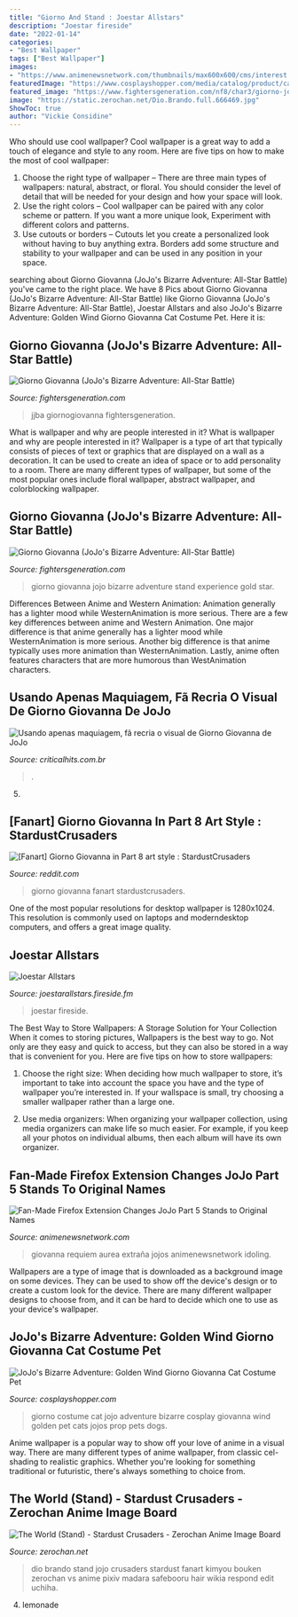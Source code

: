 ```yaml
---
title: "Giorno And Stand : Joestar Allstars"
description: "Joestar fireside"
date: "2022-01-14"
categories:
- "Best Wallpaper"
tags: ["Best Wallpaper"]
images:
- "https://www.animenewsnetwork.com/thumbnails/max600x600/cms/interest.2/149152/7bd.png.jpg"
featuredImage: "https://www.cosplayshopper.com/media/catalog/product/cache/1/image/650x/d9e1aab3ff6d4b19f6110704db2ea214/C/O/COS-060_01_55.jpg"
featured_image: "https://www.fightersgeneration.com/nf8/char3/giorno-jojo-art4.png"
image: "https://static.zerochan.net/Dio.Brando.full.666469.jpg"
ShowToc: true
author: "Vickie Considine"
---
```



Who should use cool wallpaper?
Cool wallpaper is a great way to add a touch of elegance and style to any room. Here are five tips on how to make the most of cool wallpaper: 
1) Choose the right type of wallpaper – There are three main types of wallpapers: natural, abstract, or floral. You should consider the level of detail that will be needed for your design and how your space will look. 
2) Use the right colors – Cool wallpaper can be paired with any color scheme or pattern. If you want a more unique look, Experiment with different colors and patterns. 
3) Use cutouts or borders – Cutouts let you create a personalized look without having to buy anything extra. Borders add some structure and stability to your wallpaper and can be used in any position in your space.

	

		
searching about Giorno Giovanna (JoJo&#039;s Bizarre Adventure: All-Star Battle) you've came to the right place. We have 8 Pics about Giorno Giovanna (JoJo&#039;s Bizarre Adventure: All-Star Battle) like Giorno Giovanna (JoJo&#039;s Bizarre Adventure: All-Star Battle), Joestar Allstars and also JoJo&#039;s Bizarre Adventure: Golden Wind Giorno Giovanna Cat Costume Pet. Here it is:
		
    
## Giorno Giovanna (JoJo&#039;s Bizarre Adventure: All-Star Battle)

<img loading=lazy src="https://www.fightersgeneration.com/nf8/char3/giorno-jojo-art4.png" onerror="this.onerror=null;this.src='https://tse3.mm.bing.net/th?id=OIP.MUYy23LR4qvI2l0IhiC6AwHaK6&amp;pid=15.1';" alt="Giorno Giovanna (JoJo&#039;s Bizarre Adventure: All-Star Battle)">

_Source: fightersgeneration.com_

>jjba giornogiovanna fightersgeneration. 

	

What is wallpaper and why are people interested in it?
What is wallpaper and why are people interested in it?
Wallpaper is a type of art that typically consists of pieces of text or graphics that are displayed on a wall as a decoration. It can be used to create an idea of space or to add personality to a room. There are many different types of wallpaper, but some of the most popular ones include floral wallpaper, abstract wallpaper, and colorblocking wallpaper.

    
## Giorno Giovanna (JoJo&#039;s Bizarre Adventure: All-Star Battle)

<img loading=lazy src="http://www.fightersgeneration.com/nx7/char/giorno-by-falcoon.png" onerror="this.onerror=null;this.src='https://tse4.mm.bing.net/th?id=OIP.D7yG_Jl-tyLsRHkfRFiKDgHaJ5&amp;pid=15.1';" alt="Giorno Giovanna (JoJo&#039;s Bizarre Adventure: All-Star Battle)">

_Source: fightersgeneration.com_

>giorno giovanna jojo bizarre adventure stand experience gold star. 

	

Differences Between Anime and Western Animation: Animation generally has a lighter mood while WesternAnimation is more serious.
There are a few key differences between anime and Western Animation. One major difference is that anime generally has a lighter mood while WesternAnimation is more serious. Another big difference is that anime typically uses more animation than WesternAnimation. Lastly, anime often features characters that are more humorous than WestAnimation characters.

    
## Usando Apenas Maquiagem, Fã Recria O Visual De Giorno Giovanna De JoJo

<img loading=lazy src="https://criticalhits.com.br/wp-content/uploads/2020/01/Giornoo.jpg" onerror="this.onerror=null;this.src='https://tse4.mm.bing.net/th?id=OIP.RTYEi13KAga1FILPZ7ZqdwHaEK&amp;pid=15.1';" alt="Usando apenas maquiagem, fã recria o visual de Giorno Giovanna de JoJo">

_Source: criticalhits.com.br_

>. 

	

5.

    
## [Fanart] Giorno Giovanna In Part 8 Art Style : StardustCrusaders

<img loading=lazy src="https://preview.redd.it/woxvuz05zqp21.jpg?auto=webp&amp;s=4c67361896c8436b27d9dbd84e386b6594225434" onerror="this.onerror=null;this.src='https://tse4.mm.bing.net/th?id=OIP.c1bwE0FKAyNZPtkcikiK3wHaMb&amp;pid=15.1';" alt="[Fanart] Giorno Giovanna in Part 8 art style : StardustCrusaders">

_Source: reddit.com_

>giorno giovanna fanart stardustcrusaders. 

	

One of the most popular resolutions for desktop wallpaper is 1280x1024. This resolution is commonly used on laptops and moderndesktop computers, and offers a great image quality.

    
## Joestar Allstars

<img loading=lazy src="https://assets.fireside.fm/file/fireside-images/podcasts/images/d/d6d98cff-2b8f-4f2f-b160-cdcc4b87fd79/cover_medium.jpg" onerror="this.onerror=null;this.src='https://tse2.mm.bing.net/th?id=OIP.797aYnFzu9mifnPB1UMqQgHaHa&amp;pid=15.1';" alt="Joestar Allstars">

_Source: joestarallstars.fireside.fm_

>joestar fireside. 

	

The Best Way to Store Wallpapers: A Storage Solution for Your Collection
When it comes to storing pictures, Wallpapers is the best way to go. Not only are they easy and quick to access, but they can also be stored in a way that is convenient for you. Here are five tips on how to store wallpapers:
1) Choose the right size: When deciding how much wallpaper to store, it’s important to take into account the space you have and the type of wallpaper you’re interested in. If your wallspace is small, try choosing a smaller wallpaper rather than a large one.

2) Use media organizers: When organizing your wallpaper collection, using media organizers can make life so much easier. For example, if you keep all your photos on individual albums, then each album will have its own organizer.

    
## Fan-Made Firefox Extension Changes JoJo Part 5 Stands To Original Names

<img loading=lazy src="https://www.animenewsnetwork.com/thumbnails/max600x600/cms/interest.2/149152/7bd.png.jpg" onerror="this.onerror=null;this.src='https://tse4.mm.bing.net/th?id=OIP.jWGzyBZvGP4MRq7dgOs_MAHaEK&amp;pid=15.1';" alt="Fan-Made Firefox Extension Changes JoJo Part 5 Stands to Original Names">

_Source: animenewsnetwork.com_

>giovanna requiem aurea extraña jojos animenewsnetwork idoling. 

	

Wallpapers are a type of image that is downloaded as a background image on some devices. They can be used to show off the device's design or to create a custom look for the device. There are many different wallpaper designs to choose from, and it can be hard to decide which one to use as your device's wallpaper.

    
## JoJo&#039;s Bizarre Adventure: Golden Wind Giorno Giovanna Cat Costume Pet

<img loading=lazy src="https://www.cosplayshopper.com/media/catalog/product/cache/1/image/650x/d9e1aab3ff6d4b19f6110704db2ea214/C/O/COS-060_01_55.jpg" onerror="this.onerror=null;this.src='https://tse3.mm.bing.net/th?id=OIP.IfuVsGkcPSG2Fi_DIHX-3QHaK3&amp;pid=15.1';" alt="JoJo&#039;s Bizarre Adventure: Golden Wind Giorno Giovanna Cat Costume Pet">

_Source: cosplayshopper.com_

>giorno costume cat jojo adventure bizarre cosplay giovanna wind golden pet cats jojos prop pets dogs. 

	

Anime wallpaper is a popular way to show off your love of anime in a visual way. There are many different types of anime wallpaper, from classic cel-shading to realistic graphics. Whether you're looking for something traditional or futuristic, there's always something to choice from.

    
## The World (Stand) - Stardust Crusaders - Zerochan Anime Image Board

<img loading=lazy src="https://static.zerochan.net/Dio.Brando.full.666469.jpg" onerror="this.onerror=null;this.src='https://tse2.mm.bing.net/th?id=OIP.ukPAdla1UO9tmX17m6NUZgHaKe&amp;pid=15.1';" alt="The World (Stand) - Stardust Crusaders - Zerochan Anime Image Board">

_Source: zerochan.net_

>dio brando stand jojo crusaders stardust fanart kimyou bouken zerochan vs anime pixiv madara safebooru hair wikia respond edit uchiha. 

	

4. lemonade 


